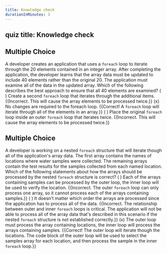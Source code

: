 ```yaml
---
title: Knowledge check
durationInMinutes: 3
---
```

## quiz title: Knowledge check

## Multiple Choice

A developer creates an application that uses a `foreach` loop to iterate through the 20 elements contained in an integer array. After completing the application, the developer learns that the array data must be updated to include 40 elements rather than the original 20. The application must examine all of the data in the updated array. Which of the following describes the best approach to ensure that all 40 elements are examined?
( ) Create a second `foreach` loop that iterates through the additional items. {{Incorrect.  This will cause the array elements to be processed twice.}}
(x) No changes are required to the foreach loop. {{Correct! A `foreach` loop will iterate through all of the elements in an array.}}
( ) Place the original `foreach` loop inside an outer `foreach` loop that iterates twice. {{Incorrect. This will cause the array elements to be processed twice.}}

## Multiple Choice

A developer is working on a nested `foreach` structure that will iterate though all of the application's array data. The first array contains the names of locations where water samples were collected. The remaining arrays contain the test results for the samples collected from each named location. Which of the following statements about how the arrays should be processed by the nested `foreach` structure is correct?
( ) Each of the arrays containing samples can be processed by the outer loop, the inner loop will be used to verify the location. {{Incorrect. The outer `foreach` loop can only process one array, so it cannot process each of the arrays containing samples.}}
( ) It doesn't matter which order the arrays are processed since the application has to process all of the data. {{Incorrect. The relationship between outer and inner `foreach` loops is critical. The application will not be able to process all of the array data that's described in this scenario if the nested `foreach` structure is not established correctly.}}
(x) The outer loop must process the array containing locations, the inner loop will process the arrays containing samples. {{Correct! The outer loop will iterate though the locations. The code block of the outer loop will be used to select the samples array for each location, and then process the sample in the inner `foreach` loop.}}
